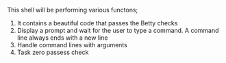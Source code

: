 This shell will be performing various functons;
1) It contains a beautiful code that passes the Betty checks
2) Display a prompt and wait for the user to type a command. A command line always ends with a new line
3) Handle command lines with arguments
4) Task zero passess check
